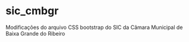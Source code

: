 # sic_cmbgr
Modificações do arquivo CSS bootstrap do SIC da Câmara Municipal de Baixa Grande do Ribeiro

